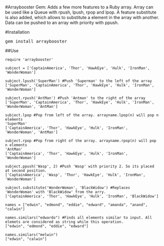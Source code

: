 #Arraybooster Gem: 
Adds a few more features to a Ruby array. Array can be used like a Queue with rpush, lpush, rpop and lpop. A feature substitute is also added, which allows to substitute a element in the array with another. Data can be pushed to an array with priority with ppush.

#Installation

<tt>gem install arraybooster</tt>


##Use

    require 'arraybooster'

    subject = ['CaptainAmerica', 'Thor', 'HawkEye', 'Hulk', 'IronMan', 'WonderWoman']

    subject.lpush('SuperMan') #Push 'Superman' to the left of the array
    ['SuperMan', 'CaptainAmerica', 'Thor', 'HawkEye', 'Hulk', 'IronMan', 'WonderWoman']

    subject.rpush('AntMan') #Push 'Antman' to the right of the array
    ['SuperMan', 'CaptainAmerica', 'Thor', 'HawkEye', 'Hulk', 'IronMan', 'WonderWoman', 'AntMan']

    subject.lpop #Pop from left of the array. arrayname.lpop(n) will pop n elements
    'SuperMan'
    ['CaptainAmerica', 'Thor', 'HawkEye', 'Hulk', 'IronMan', 'WonderWoman', 'AntMan']

    subject.rpop #Pop from right of the array. arrayname.rpop(n) will pop n elements
    'AntMan'
    ['CaptainAmerica', 'Thor', 'HawkEye', 'Hulk', 'IronMan', 'WonderWoman']

    subject.ppush('Wasp', 2) #Push 'Wasp' with priority 2. So its placed at second position.
    ['CaptainAmerica', 'Wasp', 'Thor', 'HawkEye', 'Hulk', 'IronMan', 'WonderWoman']

    subject.substitute('WonderWoman', 'BlackWidow') #Replaces 'WonderWoman' with 'BlackWidow' from the arry.
    ['CaptainAmerica', 'Thor', 'HawkEye', 'Hulk', 'IronMan', 'BlackWidow']

    names = ["edwin", "edmond", "eddie", "edward", "amanda", "anand", "calwin"]
   
    names.similars("edwardo") #Finds all elements similar to input. All elemets are considered as string while this operation.
    ["edwin", "edmond", "eddie", "edward"]

    names.similars("melwin")
    ["edwin", "calwin"]
